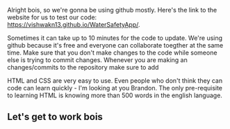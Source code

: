 Alright bois, so we're gonna be using github mostly. Here's the link to the website for us to test our code: https://vishwakn13.github.io/WaterSafetyApp/. 

Sometimes it can take up to 10 minutes for the code to update. We're using github because it's free and everyone can collaborate toegther at the same time. Make sure that you don't make changes to the code while someone else is trying to commit changes. Whenever you are making an changes/commits to the repository make sure to add 

HTML and CSS are very easy to use. Even people who don't think they can code can learn quickly - I'm looking at you Brandon. The only pre-requisite to learning HTML is knowing more than 500 words in the english language.

## Let's get to work bois
